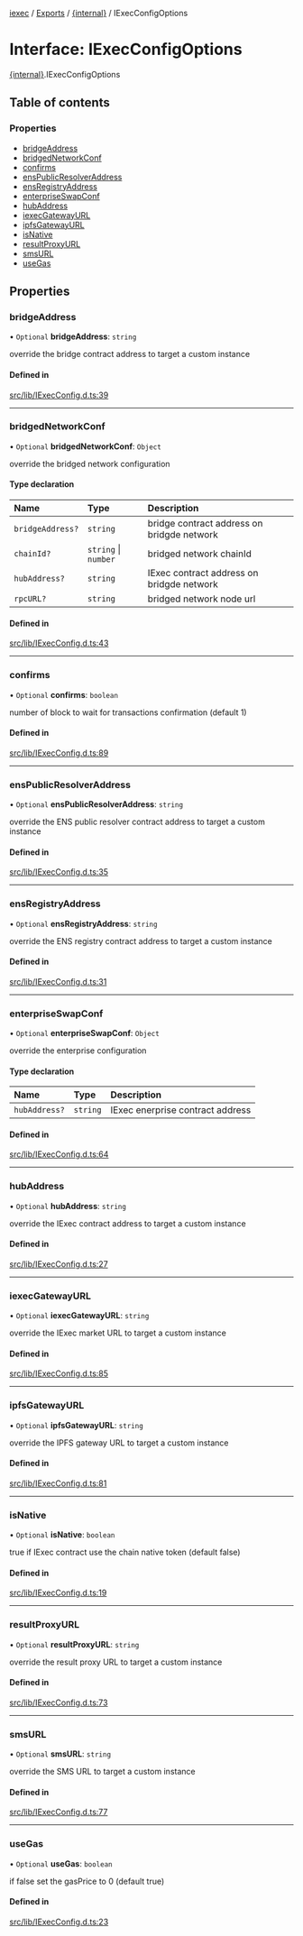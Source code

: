 [iexec](../README.md) / [Exports](../modules.md) / [{internal}](../modules/internal_.md) / IExecConfigOptions

# Interface: IExecConfigOptions

[{internal}](../modules/internal_.md).IExecConfigOptions

## Table of contents

### Properties

- [bridgeAddress](internal_.IExecConfigOptions.md#bridgeaddress)
- [bridgedNetworkConf](internal_.IExecConfigOptions.md#bridgednetworkconf)
- [confirms](internal_.IExecConfigOptions.md#confirms)
- [ensPublicResolverAddress](internal_.IExecConfigOptions.md#enspublicresolveraddress)
- [ensRegistryAddress](internal_.IExecConfigOptions.md#ensregistryaddress)
- [enterpriseSwapConf](internal_.IExecConfigOptions.md#enterpriseswapconf)
- [hubAddress](internal_.IExecConfigOptions.md#hubaddress)
- [iexecGatewayURL](internal_.IExecConfigOptions.md#iexecgatewayurl)
- [ipfsGatewayURL](internal_.IExecConfigOptions.md#ipfsgatewayurl)
- [isNative](internal_.IExecConfigOptions.md#isnative)
- [resultProxyURL](internal_.IExecConfigOptions.md#resultproxyurl)
- [smsURL](internal_.IExecConfigOptions.md#smsurl)
- [useGas](internal_.IExecConfigOptions.md#usegas)

## Properties

### bridgeAddress

• `Optional` **bridgeAddress**: `string`

override the bridge contract address to target a custom instance

#### Defined in

[src/lib/IExecConfig.d.ts:39](https://github.com/iExecBlockchainComputing/iexec-sdk/blob/92c9bf6/src/lib/IExecConfig.d.ts#L39)

___

### bridgedNetworkConf

• `Optional` **bridgedNetworkConf**: `Object`

override the bridged network configuration

#### Type declaration

| Name | Type | Description |
| :------ | :------ | :------ |
| `bridgeAddress?` | `string` | bridge contract address on bridgde network |
| `chainId?` | `string` \| `number` | bridged network chainId |
| `hubAddress?` | `string` | IExec contract address on bridgde network |
| `rpcURL?` | `string` | bridged network node url |

#### Defined in

[src/lib/IExecConfig.d.ts:43](https://github.com/iExecBlockchainComputing/iexec-sdk/blob/92c9bf6/src/lib/IExecConfig.d.ts#L43)

___

### confirms

• `Optional` **confirms**: `boolean`

number of block to wait for transactions confirmation (default 1)

#### Defined in

[src/lib/IExecConfig.d.ts:89](https://github.com/iExecBlockchainComputing/iexec-sdk/blob/92c9bf6/src/lib/IExecConfig.d.ts#L89)

___

### ensPublicResolverAddress

• `Optional` **ensPublicResolverAddress**: `string`

override the ENS public resolver contract address to target a custom instance

#### Defined in

[src/lib/IExecConfig.d.ts:35](https://github.com/iExecBlockchainComputing/iexec-sdk/blob/92c9bf6/src/lib/IExecConfig.d.ts#L35)

___

### ensRegistryAddress

• `Optional` **ensRegistryAddress**: `string`

override the ENS registry contract address to target a custom instance

#### Defined in

[src/lib/IExecConfig.d.ts:31](https://github.com/iExecBlockchainComputing/iexec-sdk/blob/92c9bf6/src/lib/IExecConfig.d.ts#L31)

___

### enterpriseSwapConf

• `Optional` **enterpriseSwapConf**: `Object`

override the enterprise configuration

#### Type declaration

| Name | Type | Description |
| :------ | :------ | :------ |
| `hubAddress?` | `string` | IExec enerprise contract address |

#### Defined in

[src/lib/IExecConfig.d.ts:64](https://github.com/iExecBlockchainComputing/iexec-sdk/blob/92c9bf6/src/lib/IExecConfig.d.ts#L64)

___

### hubAddress

• `Optional` **hubAddress**: `string`

override the IExec contract address to target a custom instance

#### Defined in

[src/lib/IExecConfig.d.ts:27](https://github.com/iExecBlockchainComputing/iexec-sdk/blob/92c9bf6/src/lib/IExecConfig.d.ts#L27)

___

### iexecGatewayURL

• `Optional` **iexecGatewayURL**: `string`

override the IExec market URL to target a custom instance

#### Defined in

[src/lib/IExecConfig.d.ts:85](https://github.com/iExecBlockchainComputing/iexec-sdk/blob/92c9bf6/src/lib/IExecConfig.d.ts#L85)

___

### ipfsGatewayURL

• `Optional` **ipfsGatewayURL**: `string`

override the IPFS gateway URL to target a custom instance

#### Defined in

[src/lib/IExecConfig.d.ts:81](https://github.com/iExecBlockchainComputing/iexec-sdk/blob/92c9bf6/src/lib/IExecConfig.d.ts#L81)

___

### isNative

• `Optional` **isNative**: `boolean`

true if IExec contract use the chain native token (default false)

#### Defined in

[src/lib/IExecConfig.d.ts:19](https://github.com/iExecBlockchainComputing/iexec-sdk/blob/92c9bf6/src/lib/IExecConfig.d.ts#L19)

___

### resultProxyURL

• `Optional` **resultProxyURL**: `string`

override the result proxy URL to target a custom instance

#### Defined in

[src/lib/IExecConfig.d.ts:73](https://github.com/iExecBlockchainComputing/iexec-sdk/blob/92c9bf6/src/lib/IExecConfig.d.ts#L73)

___

### smsURL

• `Optional` **smsURL**: `string`

override the SMS URL to target a custom instance

#### Defined in

[src/lib/IExecConfig.d.ts:77](https://github.com/iExecBlockchainComputing/iexec-sdk/blob/92c9bf6/src/lib/IExecConfig.d.ts#L77)

___

### useGas

• `Optional` **useGas**: `boolean`

if false set the gasPrice to 0 (default true)

#### Defined in

[src/lib/IExecConfig.d.ts:23](https://github.com/iExecBlockchainComputing/iexec-sdk/blob/92c9bf6/src/lib/IExecConfig.d.ts#L23)
